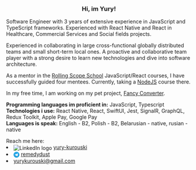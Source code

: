 <h3 align='center'>Hi, im Yury!</h1>
<p>
Software Engineer with 3 years of extensive experience in JavaScript and TypeScript frameworks.
Experienced with React Native and React in Healthcare, Commercial Services and Social fields projects.
<p>
<p>
Experienced in collaborating in large cross-functional globally distributed teams and small short-term local ones. A proactive and collaborative team player with a strong desire to learn new technologies and dive into software architecture.
</p>
<p>
As a mentor in the <a href='https://rs.school'>Rolling Scope School</a> JavaScript/React courses, I have successfully guided four mentees. Currently, taking a <a href='https://rs.school/nodejs/'a>NodeJS</a> course there.
</p>
<p>
In my free time, I am working on my pet project,  <a href="https://github.com/yurykurouski/Fancy-converter">Fancy Converter</a>.
</p>
<p>
<b>Programming languages im proficient in:</b> JavaScript, Typescript
<br>
<b>Technologies i use:</b> React Native, React, SwiftUI, Jest, SignalR, GraphQL, Redux Toolkit, Apple Pay, Google Pay
<br>
<b>Languages is speak:</b> English - B2, Polish - B2, Belarusian - native, rusian - native
</p>
Reach me here:
<li>
  <img src="./assets/linkedin.svg" alt="LinkedIn logo" width="16" align='center'>
  <a href='https://www.linkedin.com/in/yury-kurouski/'>
    yury-kurouski
  </a> 
</li>
<li>
 <img src="./assets/telegram.svg" alt="LinkedIn logo" width="16" align='center'>
 <a href="https://t.me/remedydust">
  remedydust
 </a>
</li>
<li>
  <a href='mailto:yurykurouski@gmail.com'>yurykurouski@gmail.com</a>
</li>

